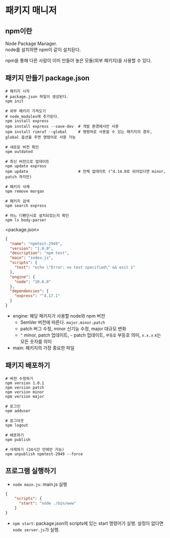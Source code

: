 # 패키지 매니저

## npm이란
Node Package Manager.  
node를 설치하면 npm이 같이 설치된다.  

npm을 통해 다른 사람이 이미 만들어 놓은 모듈(외부 패키지)을 사용할 수 있다.

## 패키지 만들기 package.json
```shell script
# 패키지 시작
# package.json 파일이 생성된다.
npm init

# 외부 패키지 가져오기
# node_modules에 추가된다.
npm install express
npm install express --save-dev  # 개발 환경에서만 사용
npm install rimraf --global     # 명령어로 사용할 수 있는 패키지의 경우, global 옵션을 주면 명령어로 사용 가능

# 새로운 버전 확인
npm outdated

# 최신 버전으로 업데이트
npm update express
npm update                      # 전체 업데이트 (^4.14.0로 되어있다면 minor, patch 까지만)

# 패키지 삭제
npm remove morgan

# 패키지 검색
npm search express

# 어느 디펜던시로 설치되었는지 확인
npm ls body-parser
```

<package.json>
```json
{
  "name": "npmtest-2949",
  "version": "1.0.0",
  "description": "npm test",
  "main": "index.js",
  "scripts": {
    "test": "echo \"Error: no test specified\" && exit 1"
  },
  "engine": {
    "node": "10.6.0"
  },
  "dependencies": {
    "express": "^4.17.1"
  }
}
```
- engine: 해당 패키지가 사용할 node와 npm 버전
    - SemVer 버전에 따른다. `major.minor.patch`
    - patch 버그 수정, minor 신기능 수정, major 대규모 변화
    - `^` minor, patch 업데이트, `~` patch 업데이트, `부등호` 부등호 의미, `x.x.x` x는 모든 숫자를 의미
- main: 패키지의 가장 중요한 파일
    
## 패키지 배포하기
```shell script
# 버전 수정하기
npm version 1.0.1
npm version patch
npm version minor
npm version major

# 로그인
npm adduser

# 로그아웃
npm logout

# 배포하기
npm publish

# 삭제하기 (24시간 안에만 가능)
npm unpublish npmtest-2949 --force
```

## 프로그램 실행하기
- `node main.js`: main.js 실행
```json
{
    "scripts": {
      "start": "node ./bin/www"
    }
}
```
- `npm start`: package.json의 scripts에 있는 start 명령어가 실행. 설정이 없다면 `node server.js`가 실행.  